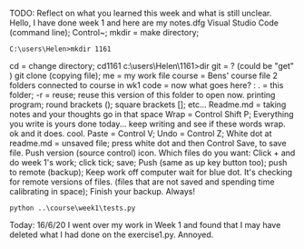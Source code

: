 TODO: Reflect on what you learned this week and what is still unclear.  
Hello, I have done week 1 and here are my notes.dfg
Visual Studio Code (command line);  Control~;  mkdir = make directory;
```
C:\users\Helen>mkdir 1161
```
cd = change directory;  cd1161  c:\users\Helen\1161>dir
git = ? (could be "get" )  git clone (copying file);
me = my work file   course = Bens' course file
2 folders connected to course in wk1
code =  now what goes here?  : . = this folder; -r = reuse; reuse this version of this folder to open now.
printing program; round brackets (); square brackets []; etc...
Readme.md = taking notes and your thoughts go in that space
Wrap = Control Shift P; Everything you write is yours done today... keep writing and see if these words wrap.  ok and it does. cool.
Paste = Control V;  Undo = Control Z; 
White dot at readme.md = unsaved file; press white dot and then Control Save, to save file.
Push version (source control) icon.  Which files do you want: Click + and do week 1's work; click tick; save; Push (same as up key button too); push to remote (backup); Keep work off computer wait for blue dot.  It's checking for remote versions of files.  (files that are not saved and spending time calibrating in space); Finish your backup. Always!
```
python ..\course\week1\tests.py
```
Today: 16/6/20  I went over my work in Week 1 and found that I may have deleted what I had done on the exercise1.py. Annoyed.